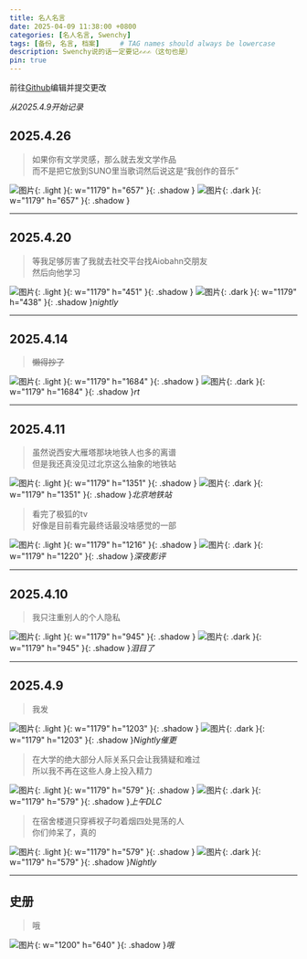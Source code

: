 ```yaml
---
title: 名人名言
date: 2025-04-09 11:38:00 +0800
categories: [名人名言, Swenchy]
tags: [备份, 名言, 档案]     # TAG names should always be lowercase
description: Swenchy说的话一定要记✍️✍️✍️（这句也是）
pin: true
---
```


前往[Github](https://github.com/CalCobalt/pagefull/blob/master/_posts/2025-04-09-Swenchy.md)编辑并提交更改

*从2025.4.9开始记录*

## 2025.4.26

>如果你有文学灵感，那么就去发文学作品<br>
>而不是把它放到SUNO里当歌词然后说这是“我创作的音乐”

![图片](/files/47000/IMG_5704.jpg){: .light }{: w="1179" h="657" }{: .shadow }
![图片](/files/47000/IMG_5703.jpg){: .dark }{: w="1179" h="657" }{: .shadow }

--------------------

## 2025.4.20

>等我足够厉害了我就去社交平台找Aiobahn交朋友<br>
>然后向他学习

![图片](/files/47000/IMG_5613.jpeg){: .light }{: w="1179" h="451" }{: .shadow }
![图片](/files/47000/IMG_5612.jpeg){: .dark }{: w="1179" h="438" }{: .shadow }_nightly_

--------------------

## 2025.4.14

>~~懒得抄了~~

![图片](/files/47000/IMG_5456.jpeg){: .light }{: w="1179" h="1684" }{: .shadow }
![图片](/files/47000/IMG_5457.jpeg){: .dark }{: w="1179" h="1684" }{: .shadow }_rt_

--------------------

## 2025.4.11

>虽然说西安大雁塔那块地铁人也多的离谱<br>
>但是我还真没见过北京这么抽象的地铁站

![图片](/files/47000/IMG_5408.jpeg){: .light }{: w="1179" h="1351" }{: .shadow }
![图片](/files/47000/IMG_5407.jpeg){: .dark }{: w="1179" h="1351" }{: .shadow }_北京地铁站_


>看完了极狐的tv<br>
>好像是目前看完最终话最没啥感觉的一部

![图片](/files/47000/IMG_5390.jpeg){: .light }{: w="1179" h="1216" }{: .shadow }
![图片](/files/47000/IMG_5392.jpeg){: .dark }{: w="1179" h="1220" }{: .shadow }_深夜影评_

--------------------

## 2025.4.10

>我只注重别人的个人隐私

![图片](/files/47000/IMG_5371.jpeg){: .light }{: w="1179" h="945" }{: .shadow }
![图片](/files/47000/IMG_5372.jpeg){: .dark }{: w="1179" h="945" }{: .shadow }_泪目了_

--------------------

## 2025.4.9

>我发

![图片](/files/47000/IMG_5366.jpeg){: .light }{: w="1179" h="1203" }{: .shadow }
![图片](/files/47000/IMG_5365.jpeg){: .dark }{: w="1179" h="1203" }{: .shadow }_Nightly催更_


>在大学的绝大部分人际关系只会让我猜疑和难过<br>
>所以我不再在这些人身上投入精力

![图片](/files/47000/IMG_5354.jpeg){: .light }{: w="1179" h="579" }{: .shadow }
![图片](/files/47000/IMG_5358.jpeg){: .dark }{: w="1179" h="579" }{: .shadow }_上午DLC_


>在宿舍楼道只穿裤衩子叼着烟四处晃荡的人<br>
>你们帅呆了，真的

![图片](/files/47000/IMG_5355.jpeg){: .light }{: w="1179" h="579" }{: .shadow }
![图片](/files/47000/IMG_5359.jpeg){: .dark }{: w="1179" h="579" }{: .shadow }_Nightly_

--------------------

## 史册

>哦

![图片](/files/47000/IMG_2471.jpeg){: w="1200" h="640" }{: .shadow }_哦_
